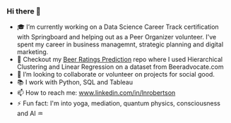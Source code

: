 ### Hi there 👋 

- :mortar_board: I’m currently working on a Data Science Career Track certification with Springboard and helping out as a Peer Organizer volunteer. I've spent my career in business managemnt, strategic planning and digital marketing. 
- :beers: Checkout my [Beer Ratings Prediction](https://github.com/LNRobertson/Beer-Rating-Prediction.git) repo where I used Hierarchical Clustering and Linear Regression on a dataset from Beeradvocate.com 
- 👯 I’m looking to collaborate or volunteer on projects for social good. 
- :books: I work with Python, SQL and Tableau 
- 📫 How to reach me: <url>www.linkedin.com/in/lnrobertson <url/>
- ⚡ Fun fact: I'm into yoga, mediation, quantum physics, consciousness and AI :aquarius: 
